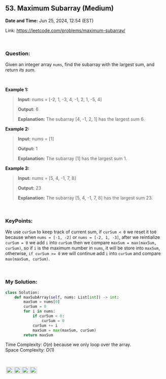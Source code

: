 ## 53. Maximum Subarray (Medium)
**Date and Time:** Jun 25, 2024, 12:54 (EST)

Link: https://leetcode.com/problems/maximum-subarray/

<br>

### Question:
Given an integer array `nums`, find the subarray with the largest sum, and return _its sum_.

<br>

**Example 1:**
> **Input:** nums = [-2, 1, -3, 4, -1, 2, 1, -5, 4]
> 
> **Output:** 6
>
> **Explanation:** The subarray [4, -1, 2, 1] has the largest sum 6.

**Example 2:**
> **Input:** nums = [1]
> 
> **Output:** 1
>
> **Explanation:** The subarray [1] has the largest sum 1.

**Example 3:**
> **Input:** nums = [5, 4, -1, 7, 8]
> 
> **Output:** 23
>
> **Explanation:** The subarray [5, 4, -1, 7, 8] has the largest sum 23.

<br>

### KeyPoints: 
We use `curSum` to keep track of current sum, if `curSum < 0` we reset it to`0` because when `nums = [-1, -2]` or `nums = [-2, 1, -3]`, after we reintialize `curSum = 0` we add `i` into `curSum` then we compare `maxSum = max(maxSum, curSum)`, so if `i` is the maximum number in `nums`, it will be store into `maxSum`, otherwise, `if curSum >= 0` we will continue add `i` into `curSum` and compare `max(maxSum, curSum)`.

<br>

### My Solution:
```python
class Solution:
    def maxSubArray(self, nums: List[int]) -> int:
        maxSum = nums[0]
        curSum = 0
        for i in nums:
            if curSum < 0:
                curSum = 0
            curSum += i
            maxSum = max(maxSum, curSum)
        return maxSum
```
Time Complexity: $O(n)$ because we only loop over the array. <br> 
Space Complexity: $O(1)$

<br>

<img style="height:22px!important;margin-left:3px;vertical-align:text-bottom;" src="https://mirrors.creativecommons.org/presskit/icons/cc.svg?ref=chooser-v1" alt="CC BY-NC-SA" title="CC BY-NC-SA"><img style="height:22px!important;margin-left:3px;vertical-align:text-bottom;" src="https://mirrors.creativecommons.org/presskit/icons/by.svg?ref=chooser-v1" alt="BY: credit must be given to the creator" title="BY: credit must be given to the creator"><img style="height:22px!important;margin-left:3px;vertical-align:text-bottom;" src="https://mirrors.creativecommons.org/presskit/icons/nc.svg?ref=chooser-v1" alt="NC: Only noncommercial uses of the work are permitted" title="NC: Only noncommercial uses of the work are permitted"><img style="height:22px!important;margin-left:3px;vertical-align:text-bottom;" src="https://mirrors.creativecommons.org/presskit/icons/sa.svg?ref=chooser-v1" alt="SA: Adaptations must be shared under the same terms" title="SA: Adaptations must be shared under the same terms">
